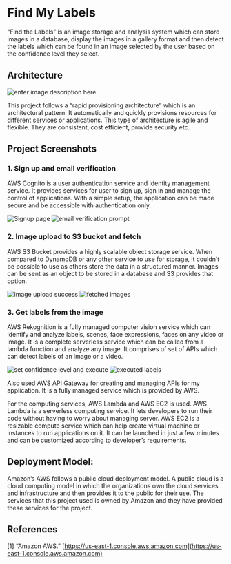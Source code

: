 # Find My Labels

“Find the Labels” is an image storage and analysis system which can store images in a database, display the images in a gallery format and then detect the labels which can be found in an image selected by the user based on the confidence level they select.
  

## Architecture

![enter image description here](https://drive.google.com/uc?export=view&id=1MoeyBl6Zlfk4n9DRN8VGUkReyrFy-Jcy)

This project follows a “rapid provisioning architecture” which is an architectural pattern. It automatically and quickly provisions resources for different services or applications. This type of architecture is agile and flexible. They are consistent, cost efficient, provide security etc.

## Project Screenshots

### 1. Sign up and email verification

AWS Cognito is a user authentication service and identity management service. It provides services for user to sign up, sign in and manage the control of applications. With a simple setup, the application can be made secure and be accessible with authentication only.

![Signup page](https://drive.google.com/uc?export=view&id=11_hu5qlPq3Us_nrW7f0uRwM4BPtmRqf5)
![email verification prompt](https://drive.google.com/uc?export=view&id=14Dd-82wFrf1hzOk02ppHMA_kYdfS4Fw7)

### 2. Image upload to S3 bucket and fetch

AWS S3 Bucket provides a highly scalable object storage service. When compared to DynamoDB or any other service to use for storage, it couldn’t be possible to use as others store the data in a structured manner. Images can be sent as an object to be stored in a database and S3 provides that option.

![image upload success](https://drive.google.com/uc?export=view&id=1ThLH3zJHgJ8jH3d6KtS006Jqv5FbY1Sw)
![fetched images](https://drive.google.com/uc?export=view&id=13H3khN9t9qFSIuzdCSXHWGZmAkCpyga3)

### 3. Get labels from the image

AWS Rekognition is a fully managed computer vision service which can identify and analyze labels, scenes, face expressions, faces on any video or image. It is a complete serverless service which can be called from a lambda function and analyze any image. It comprises of set of APIs which can detect labels of an image or a video.

![set confidence level and execute](https://drive.google.com/uc?export=view&id=1G2oVs-tZFMJV1SlDZbd3SF8ysRFGyhls)
![executed labels](https://drive.google.com/uc?export=view&id=1kdG3_WvkxgR7MHrqbq8TFhHXKZUDzpBz)

Also used AWS API Gateway for creating and managing APIs for my application. It is a fully managed service which is provided by AWS.

For the computing services, AWS Lambda and AWS EC2 is used. AWS Lambda is a serverless computing service. It lets developers to run their code without having to worry about managing server. AWS EC2 is a resizable compute service which can help create virtual machine or instances to run applications on it. It can be launched in just a few minutes and can be customized according to developer’s requirements.

## Deployment Model:

Amazon’s AWS follows a public cloud deployment model. A public cloud is a cloud computing model in which the organizations own the cloud services and infrastructure and then provides it to the public for their use. The services that this project used is owned by Amazon and they have provided these services for the project.

## References

[1] “Amazon AWS.” [https://us-east-1.console.aws.amazon.com](https://us-east-1.console.aws.amazon.com)